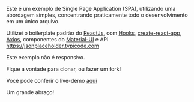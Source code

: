 Este é um exemplo de Single Page Application (SPA), utilizando uma abordagem simples, concentrando praticamente todo o desenvolvimento em um único arquivo.

Utilizei o boilerplate padrão do [ReactJs](https://reactjs.org), com [Hooks](https://pt-br.reactjs.org/docs/hooks-intro.html), [create-react-app](https://pt-br.reactjs.org/docs/create-a-new-react-app.html), [Axios](https://github.com/axios/axios), componentes do [Material-UI](https://material-ui.com/pt/) e API https://jsonplaceholder.typicode.com

Este exemplo não é responsivo.

Fique a vontade para clonar, ou fazer um fork!

Você pode conferir o live-demo [aqui](https://frederico-org.netlify.com)

Um grande abraço!
